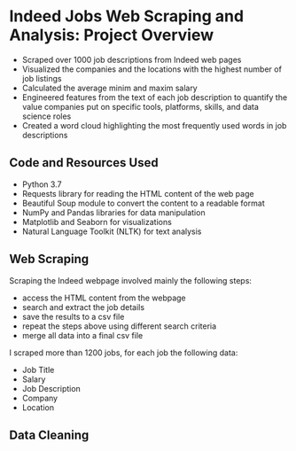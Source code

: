 # Indeed Jobs Web Scraping and Analysis: Project Overview
-	Scraped over 1000 job descriptions from Indeed web pages
-	Visualized the companies and the locations with the highest number of job listings
-	Calculated the average minim and maxim salary 
-	Engineered features from the text of each job description to quantify the value companies put on specific tools, platforms, skills, and data science roles
-	Created a word cloud highlighting the most frequently used words in job descriptions

## Code and Resources Used
- Python 3.7
- Requests library for reading the HTML content of the web page
- Beautiful Soup module to convert the content to a readable format
- NumPy and Pandas libraries for data manipulation
- Matplotlib and Seaborn for visualizations
- Natural Language Toolkit (NLTK) for text analysis

## Web Scraping
Scraping the Indeed webpage involved mainly the following steps:
- access the HTML content from the webpage
- search and extract the job details
- save the results to a csv file
- repeat the steps above using different search criteria
- merge all data into a final csv file

I scraped more than 1200 jobs, for each job the following data:
- Job Title
- Salary
- Job Description
- Company
- Location

## Data Cleaning
